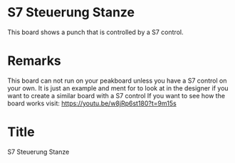 # S7 Steuerung Stanze
This board shows a punch that is controlled by a S7 control.

# Remarks 
This board can not run on your peakboard unless you have a S7 control on your own. It is just an example and ment for to look at in the designer if you want to create a similar board with a S7 control 
If you want to see how the board works visit: https://youtu.be/w8jRp6st180?t=9m15s

# Title 
S7 Steuerung Stanze